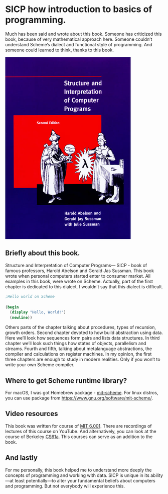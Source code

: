 # SICP how introduction to basics of programming.



Much has been said and wrote about this book. Someone has criticized  this book, because of very mathematical approach here. Someone couldn’t understand Scheme’s dialect and functional style of programming. And someone could learned to think, thanks to this book.

![cover](/img/SICP_cover.jpg)

## Briefly about this book.
Structure and Interpretation of Computer Programs— SICP - book of famous professors, Harold Abelson and Gerald Jas Sussman. This book wrote when personal computers started enter to consumer market. 
All examples in this book, were wrote on Scheme. Actually, part of the first chapter is dedicated to this dialect. I wouldn’t say that this dialect is difficult.
```scheme
;Hello world on Scheme

(begin
  (display "Hello, World!")
  (newline))
```

Others parts of the chapter talking about procedures, types of recursion, growth orders. Second chapter devoted to how build abstraction using data. Here we’ll look how sequences form pairs and lists data structures. In third chapter we’ll look such things how states of objects, parallelism and streams. Fourth and fifth, talking about metalanguage abstractions, the compiler and calculations on register machines.
In my opinion, the first three chapters are enough to study in modern realities. Only if you won’t to write your own Scheme compiler.

## Where to get Scheme runtime library?
For macOS, I was got Homebrew  package - [mit-scheme](https://formulae.brew.sh/formula/mit-scheme). For linux distros, you can use package from https://www.gnu.org/software/mit-scheme/.

## Video resources
This book was written for course of [MIT 6.001](https://www.youtube.com/playlist?list=PLE18841CABEA24090). There are recordings of lectures of this course on YouTube. And alternatively, you can look at the course of Berkeley  [CS61a](https://www.youtube.com/playlist?list=PLhMnuBfGeCDNgVzLPxF9o5UNKG1b-LFY9).
This courses can serve as an addition to the book.

## And lastly
For me personally, this book helped me to understand more deeply the concepts of programming and working with data. SICP is unique in its ability—at least potentially—to alter your fundamental beliefs about computers and programming. But not everybody will experience this.
